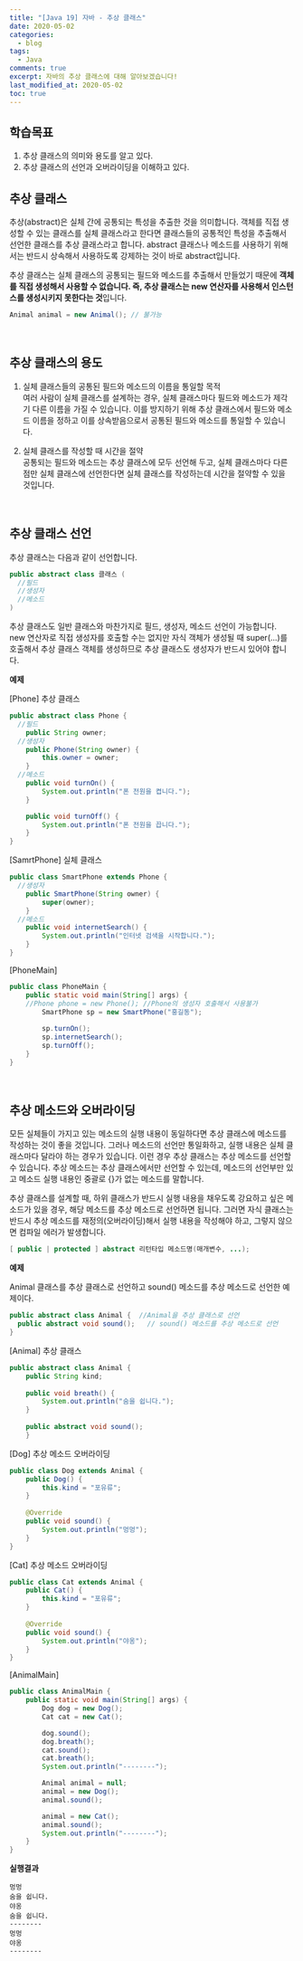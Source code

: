 ```yaml
---
title: "[Java 19] 자바 - 추상 클래스"
date: 2020-05-02
categories:
  - blog
tags:
  - Java
comments: true
excerpt: 자바의 추상 클래스에 대해 알아보겠습니다!
last_modified_at: 2020-05-02
toc: true
---
```


## 학습목표

1. 추상 클래스의 의미와 용도를 알고 있다.
2. 추상 클래스의 선언과 오버라이딩을 이해하고 있다.

## 추상 클래스

추상(abstract)은 실체 간에 공통되는 특성을 추출한 것을 의미합니다. 
객체를 직접 생성할 수 있는 클래스를 실체 클래스라고 한다면 클래스들의 공통적인 특성을 추출해서 선언한 클래스를 추상 클래스라고 합니다. abstract 클래스나 메소드를 사용하기 위해서는 반드시 상속해서 사용하도록 강제하는 것이 바로 abstract입니다.

추상 클래스는 실체 클래스의 공통되는 필드와 메소드를 추출해서 만들었기 때문에 **객체를 직접 생성해서 사용할 수 없습니다. 즉, 추상 클래스는 new 연산자를 사용해서 인스턴스를 생성시키지 못한다는 것**입니다. 


```java
Animal animal = new Animal(); // 불가능
```

<br/>

## 추상 클래스의 용도

1. 실체 클래스들의 공통된 필드와 메소드의 이름을 통일할 목적  
여러 사람이 실체 클래스를 설계하는 경우, 실체 클래스마다 필드와 메소드가 제각기 다른 이름을 가질 수 있습니다. 이를 방지하기 위해 추상 클래스에서 필드와 메소드 이름을 정하고 이를 상속받음으로서 공통된 필드와 메소드를 통일할 수 있습니다. 


2. 실체 클래스를 작성할 때 시간을 절약  
공통되는 필드와 메소드는 추상 클래스에 모두 선언해 두고, 실체 클래스마다 다른 점만 실체 클래스에 선언한다면 실체 클래스를 작성하는데 시간을 절약할 수 있을 것입니다. 

<br/>

## 추상 클래스 선언

추상 클래스는 다음과 같이 선언합니다. 

```java 
public abstract class 클래스 (
  //필드
  //생성자
  //메소드
)
```

추상 클래스도 일반 클래스와 마찬가지로 필드, 생성자, 메소드 선언이 가능합니다. new 연산자로 직접 생성자를 호출할 수는 없지만 자식 객체가 생성될 때 super(...)를 호출해서 추상 클래스 객체를 생성하므로 추상 클래스도 생성자가 반드시 있어야 합니다. 

**예제**

[Phone] 추상 클래스

```java
public abstract class Phone {
  //필드
	public String owner;
  //생성자
	public Phone(String owner) {
		this.owner = owner;
	}
  //메소드
	public void turnOn() {
		System.out.println("폰 전원을 켭니다.");
	}

	public void turnOff() {
		System.out.println("폰 전원을 끕니다.");
	}
}

```

[SamrtPhone] 실체 클래스

```java
public class SmartPhone extends Phone {
  //생성자
	public SmartPhone(String owner) {
		super(owner);
	}
  //메소드
	public void internetSearch() {
		System.out.println("인터넷 검색을 시작합니다.");
	}
}
```

[PhoneMain] 

```java
public class PhoneMain {
	public static void main(String[] args) {
    //Phone phone = new Phone(); //Phone의 생성자 호출해서 사용불가
		SmartPhone sp = new SmartPhone("홍길동");
		
		sp.turnOn();
		sp.internetSearch();
		sp.turnOff();
	}
}
```

<br/>

## 추상 메소드와 오버라이딩

모든 실체들이 가지고 있는 메소드의 실행 내용이 동일하다면 추상 클래스에 메소드를 작성하는 것이 좋을 것입니다. 그러나 메소드의 선언만 통일화하고, 실행 내용은 실체 클래스마다 달라야 하는 경우가 있습니다. 이런 경우 추상 클래스는 추상 메소드를 선언할 수 있습니다. 추상 메소드는 추상 클래스에서만 선언할 수 있는데, 메소드의 선언부만 있고 메소드 실행 내용인 중괄로 {}가 없는 메소드를 말합니다. 

추상 클래스를 설계할 때, 하위 클래스가 반드시 실행 내용을 채우도록 강요하고 싶은 메소드가 있을 경우, 해당 메소드를 추상 메소드로 선언하면 됩니다. 그러면 자식 클래스는 반드시 추상 메소드를 재정의(오버라이딩)해서 실행 내용을 작성해야 하고, 그렇지 않으면 컴파일 에러가 발생합니다. 

```java
[ public | protected ] abstract 리턴타입 메소드명(매개변수, ...);
```

**예제**

Animal 클래스를 추상 클래스로 선언하고 sound() 메소드를 추상 메소드로 선언한 예제이다.

```java
public abstract class Animal {  //Animal을 추상 클래스로 선언
  public abstract void sound();   // sound() 메소드를 추상 메소드로 선언
}
```

[Animal] 추상 클래스

```java
public abstract class Animal {
	public String kind;
	
	public void breath() {
		System.out.println("숨을 쉽니다.");
	}
	
	public abstract void sound();
	}
```

[Dog] 추상 메소드 오버라이딩

```java
public class Dog extends Animal {
	public Dog() {
		this.kind = "포유류";
	}
	
	@Override
	public void sound() {
		System.out.println("멍멍");
	}
}
```

[Cat] 추상 메소드 오버라이딩

```java
public class Cat extends Animal {
	public Cat() {
		this.kind = "포유류";
	}
	
	@Override
	public void sound() {
		System.out.println("야옹");
	}
}
```

[AnimalMain]

```java
public class AnimalMain {
	public static void main(String[] args) {
		Dog dog = new Dog();
		Cat cat = new Cat();

		dog.sound();
		dog.breath();
		cat.sound();
		cat.breath();
		System.out.println("--------");

		Animal animal = null;
		animal = new Dog();
		animal.sound();

		animal = new Cat();
		animal.sound();
		System.out.println("--------");
	}
}
```

**실행결과**

```
멍멍
숨을 쉽니다.
야옹
숨을 쉽니다.
--------
멍멍
야옹
--------
```